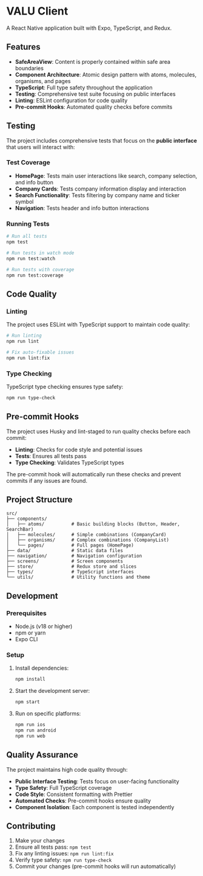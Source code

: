 # VALU Client

A React Native application built with Expo, TypeScript, and Redux.

## Features

- **SafeAreaView**: Content is properly contained within safe area boundaries
- **Component Architecture**: Atomic design pattern with atoms, molecules, organisms, and pages
- **TypeScript**: Full type safety throughout the application
- **Testing**: Comprehensive test suite focusing on public interfaces
- **Linting**: ESLint configuration for code quality
- **Pre-commit Hooks**: Automated quality checks before commits

## Testing

The project includes comprehensive tests that focus on the **public interface** that users will interact with:

### Test Coverage

- **HomePage**: Tests main user interactions like search, company selection, and info button
- **Company Cards**: Tests company information display and interaction
- **Search Functionality**: Tests filtering by company name and ticker symbol
- **Navigation**: Tests header and info button interactions

### Running Tests

```bash
# Run all tests
npm test

# Run tests in watch mode
npm run test:watch

# Run tests with coverage
npm run test:coverage
```

## Code Quality

### Linting

The project uses ESLint with TypeScript support to maintain code quality:

```bash
# Run linting
npm run lint

# Fix auto-fixable issues
npm run lint:fix
```

### Type Checking

TypeScript type checking ensures type safety:

```bash
npm run type-check
```

## Pre-commit Hooks

The project uses Husky and lint-staged to run quality checks before each commit:

- **Linting**: Checks for code style and potential issues
- **Tests**: Ensures all tests pass
- **Type Checking**: Validates TypeScript types

The pre-commit hook will automatically run these checks and prevent commits if any issues are found.

## Project Structure

```
src/
├── components/
│   ├── atoms/          # Basic building blocks (Button, Header, SearchBar)
│   ├── molecules/      # Simple combinations (CompanyCard)
│   ├── organisms/      # Complex combinations (CompanyList)
│   └── pages/          # Full pages (HomePage)
├── data/               # Static data files
├── navigation/         # Navigation configuration
├── screens/            # Screen components
├── store/              # Redux store and slices
├── types/              # TypeScript interfaces
└── utils/              # Utility functions and theme
```

## Development

### Prerequisites

- Node.js (v18 or higher)
- npm or yarn
- Expo CLI

### Setup

1. Install dependencies:
   ```bash
   npm install
   ```

2. Start the development server:
   ```bash
   npm start
   ```

3. Run on specific platforms:
   ```bash
   npm run ios
   npm run android
   npm run web
   ```

## Quality Assurance

The project maintains high code quality through:

- **Public Interface Testing**: Tests focus on user-facing functionality
- **Type Safety**: Full TypeScript coverage
- **Code Style**: Consistent formatting with Prettier
- **Automated Checks**: Pre-commit hooks ensure quality
- **Component Isolation**: Each component is tested independently

## Contributing

1. Make your changes
2. Ensure all tests pass: `npm test`
3. Fix any linting issues: `npm run lint:fix`
4. Verify type safety: `npm run type-check`
5. Commit your changes (pre-commit hooks will run automatically) 